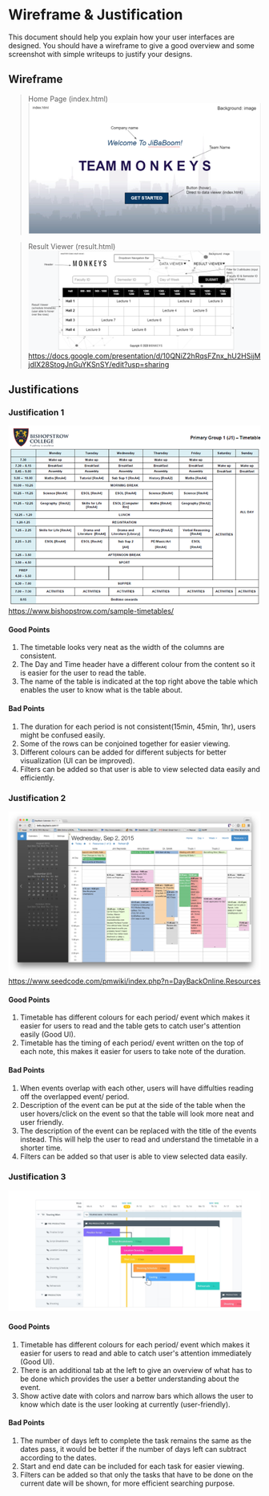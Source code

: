 # Wireframe & Justification

This document should help you explain how your user interfaces are designed. You should have a wireframe to give a good overview and some screenshot with simple writeups to justify your designs.

## Wireframe
>Home Page (index.html)
![Wireframe](assets/index.png)

>Result Viewer (result.html)
![Wireframe](assets/basic-result-viewer-wireframe.png)
https://docs.google.com/presentation/d/10QNiZ2hRqsFZnx_hU2HSijMjdIX28StogJnGuYKSnSY/edit?usp=sharing

## Justifications

### Justification 1

![Justification1](assets\result_viewer_timetable.png)
https://www.bishopstrow.com/sample-timetables/

#### Good Points

1. The timetable looks very neat as the width of the columns are consistent. 
2. The Day and Time header have a different colour from the content so it is easier for the user to read the table.
3. The name of the table is indicated at the top right above the table which enables the user to know what is the table about. 

#### Bad Points

1. The duration for each period is not consistent(15min, 45min, 1hr), users might be confused easily.
2. Some of the rows can be conjoined together for easier viewing.
3. Different colours can be added for different subjects for better visualization (UI can be improved).
4. Filters can be added so that user is able to view selected data easily and efficiently.

### Justification 2

![Justification2](assets\result_viewer_timetable2.png)
https://www.seedcode.com/pmwiki/index.php?n=DayBackOnline.Resources

#### Good Points

1. Timetable has different colours for each period/ event which makes it easier for users to read and the table gets to catch user's attention easily (Good UI).
2. Timetable has the timing of each period/ event written on the top of each note, this makes it easier for users to take note of the duration.

#### Bad Points

1. When events overlap with each other, users will have diffulties reading off the overlapped event/ period.
2.  Description of the event can be put at the side of the table when the user hovers/click on the event so that the table will look more neat and user friendly.
3. The description of the event can be replaced with the title of the events instead. This will help the user to read and understand the timetable in a shorter time.
3. Filters can be added so that user is able to view selected data easily.

### Justification 3

![Justification3](assets\result_viewer_timetable3.png)

#### Good Points

1. Timetable has different colours for each period/ event which makes it easier for users to read and able to catch user's attention immediately (Good UI).
2. There is an additional tab at the left to give an overview of what has to be done which provides the user a better understanding about the event.
3. Show active date with colors and narrow bars which allows the user to know which date is the user looking at currently (user-friendly).

#### Bad Points

1. The number of days left to complete the task remains the same as the dates pass, it would be better if the number of days left can subtract according to the dates. 
2. Start and end date can be included for each task for easier viewing.
3. Filters can be added so that only the tasks that have to be done on the current date will be shown, for more efficient searching purpose.
